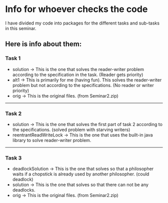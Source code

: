 # Info for whoever checks the code

I have divided my code into packages for the different tasks and sub-tasks in this seminar.

## Here is info about them:

### Task 1

- solution -> This is the one that solves the reader-writer problem according to the specification in the task. 
(Reader gets priority)
- alt1 -> This is primarily for me (having fun). This solves the reader-writer problem but not according to the 
specifications. (No reader or writer priority)
- orig -> This is the original files. (from Seminar2.zip)

---

### Task 2

- solution -> This is the one that solves the first part of task 2 according to the specifications. (solved problem with starving writers)
- reentrantReadWriteLock -> This is the one that uses the built-in java library to solve reader-writer problem.

---

### Task 3

- deadlockSolution -> This is the one that solves so that a philosopher waits if a chopstick is already used by another philosopher. (could deadlock)
- solution -> This is the one that solves so that there can not be any deadlocks.
- orig -> This is the original files. (from Seminar2.zip)

